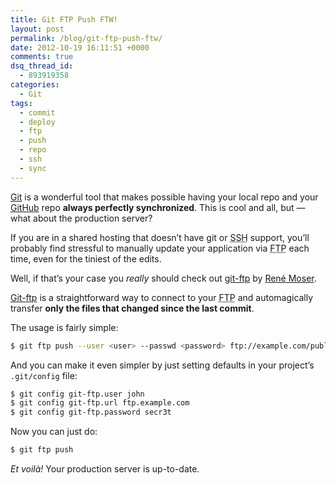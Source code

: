 ```yaml
---
title: Git FTP Push FTW!
layout: post
permalink: /blog/git-ftp-push-ftw/
date: 2012-10-19 16:11:51 +0000
comments: true
dsq_thread_id:
  - 893919358
categories:
  - Git
tags:
  - commit
  - deploy
  - ftp
  - push
  - repo
  - ssh
  - sync
---
```


<p>
  <a href="http://git-scm.com/" title="Git official website" target="_blank">Git</a> is a wonderful tool that makes possible having your local repo and your <a href="https://github.com/" title="GitHub" target="_blank" rel="nofollow">GitHub</a> repo <strong>always perfectly synchronized</strong>. This is cool and all, but — what about the production server?
</p>

<p>
  If you are in a shared hosting that doesn&#8217;t have git or <abbr title="Secure Shell">SSH</abbr> support, you&#8217;ll probably find stressful to manually update your application via <abbr title="File Transfer Protocol">FTP</abbr> each time, even for the tiniest of the edits.
</p>

<p>
  Well, if that&#8217;s your case you <em>really</em> should check out <a href="https://github.com/resmo/git-ftp" title="git-ftp on GitHub" target="_blank" rel="nofollow">git-ftp</a> by <a href="https://github.com/resmo" title="René Moser's profile on GitHub" target="_blank" rel="nofollow">René Moser</a>.
</p>

<p>
  <a href="https://github.com/resmo/git-ftp" title="git-ftp on GitHub" target="_blank" rel="nofollow">Git-ftp</a> is a straightforward way to connect to your <abbr title="File Transfer Protocol">FTP</abbr> and automagically transfer <strong>only the files that changed since the last commit</strong>.
</p>

<p>
  The usage is fairly simple:
</p>

``` bash
$ git ftp push --user <user> --passwd <password> ftp://example.com/public
```

<p>
  And you can make it even simpler by just setting defaults in your project&#8217;s <code>.git/config</code> file:
</p>

``` bash
$ git config git-ftp.user john
$ git config git-ftp.url ftp.example.com
$ git config git-ftp.password secr3t
```

<p>
  Now you can just do:
</p>

``` bash
$ git ftp push
```

<p>
  <em>Et voilà!</em> Your production server is up-to-date.
</p>
